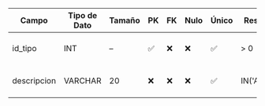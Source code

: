 | Campo       | Tipo de Dato | Tamaño | PK | FK | Nulo | Único | Restricciones / CHECK     | Referencia a | Descripción                       |
| ----------- | ------------ | ------ | -- | -- | ---- | ----- | ------------------------- | ------------ | --------------------------------- |
| id\_tipo    | INT          | –      | ✅  | ❌  | ❌    | ✅     | > 0                       | –            | Identificador de tipo de vehículo |
| descripcion | VARCHAR      | 20     | ❌  | ❌  | ❌    | ✅     | IN('Automotriz','Camión') | –            | Nombre del tipo de vehículo       |
